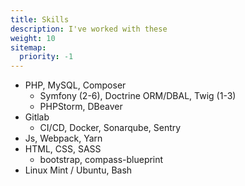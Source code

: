 ```yaml
---
title: Skills
description: I've worked with these 
weight: 10
sitemap:
  priority: -1
---
```


- PHP, MySQL, Composer
    - Symfony (2-6), Doctrine ORM/DBAL, Twig (1-3)
    - PHPStorm, DBeaver
- Gitlab
    - CI/CD, Docker, Sonarqube, Sentry
- Js, Webpack, Yarn
- HTML, CSS, SASS
    - bootstrap, compass-blueprint
- Linux Mint / Ubuntu, Bash
